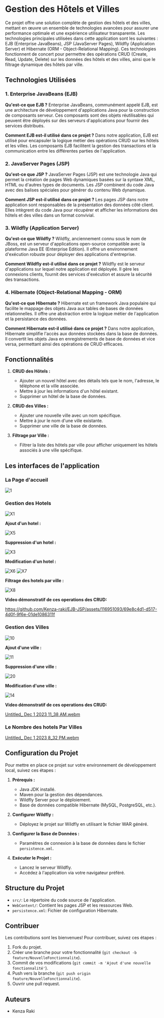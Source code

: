 # Gestion des Hôtels et Villes

Ce projet offre une solution complète de gestion des hôtels et des villes, mettant en œuvre un ensemble de technologies avancées pour assurer une performance optimale et une expérience utilisateur transparente. Les technologies principales utilisées dans cette application sont les suivantes : EJB (Enterprise JavaBeans), JSP (JavaServer Pages), Wildfly (Application Server) et Hibernate (ORM - Object-Relational Mapping). Ces technologies fonctionnent de concert pour permettre des opérations CRUD (Create, Read, Update, Delete) sur les données des hôtels et des villes, ainsi que le filtrage dynamique des hôtels par ville.

## Technologies Utilisées

### 1. Enterprise JavaBeans (EJB)

**Qu'est-ce que EJB ?**
Enterprise JavaBeans, communément appelé EJB, est une architecture de développement d'applications Java pour la construction de composants serveur. Ces composants sont des objets réutilisables qui peuvent être déployés sur des serveurs d'applications pour fournir des services distribués.

**Comment EJB est-il utilisé dans ce projet ?**
Dans notre application, EJB est utilisé pour encapsuler la logique métier des opérations CRUD sur les hôtels et les villes. Les composants EJB facilitent la gestion des transactions et la communication entre les différentes parties de l'application.

### 2. JavaServer Pages (JSP)

**Qu'est-ce que JSP ?**
JavaServer Pages (JSP) est une technologie Java qui permet la création de pages Web dynamiques basées sur la syntaxe XML, HTML ou d'autres types de documents. Les JSP combinent du code Java avec des balises spéciales pour générer du contenu Web dynamique.

**Comment JSP est-il utilisé dans ce projet ?**
Les pages JSP dans notre application sont responsables de la présentation des données côté client. Elles intègrent du code Java pour récupérer et afficher les informations des hôtels et des villes dans un format convivial.

### 3. Wildfly (Application Server)

**Qu'est-ce que Wildfly ?**
Wildfly, anciennement connu sous le nom de JBoss, est un serveur d'applications open-source compatible avec la plateforme Java EE (Enterprise Edition). Il offre un environnement d'exécution robuste pour déployer des applications d'entreprise.

**Comment Wildfly est-il utilisé dans ce projet ?**
Wildfly est le serveur d'applications sur lequel notre application est déployée. Il gère les connexions clients, fournit des services d'exécution et assure la sécurité des transactions.

### 4. Hibernate (Object-Relational Mapping - ORM)

**Qu'est-ce que Hibernate ?**
Hibernate est un framework Java populaire qui facilite le mappage des objets Java aux tables de bases de données relationnelles. Il offre une abstraction entre la logique métier de l'application et la persistance des données.

**Comment Hibernate est-il utilisé dans ce projet ?**
Dans notre application, Hibernate simplifie l'accès aux données stockées dans la base de données. Il convertit les objets Java en enregistrements de base de données et vice versa, permettant ainsi des opérations de CRUD efficaces.

## Fonctionnalités

1. **CRUD des Hôtels :**
   - Ajouter un nouvel hôtel avec des détails tels que le nom, l'adresse, le téléphone et la ville associée.
   - Mettre à jour les informations d'un hôtel existant.
   - Supprimer un hôtel de la base de données.

2. **CRUD des Villes :**
   - Ajouter une nouvelle ville avec un nom spécifique.
   - Mettre à jour le nom d'une ville existante.
   - Supprimer une ville de la base de données.

3. **Filtrage par Ville :**
   - Filtrer la liste des hôtels par ville pour afficher uniquement les hôtels associés à une ville spécifique.

## Les interfaces de l'application 
### La Page d'accueil 

![1](https://github.com/Kenza-raki/EJB-JSP/assets/116951093/50f3ebf6-d9d8-45a0-8ca1-8b3d77c84623)

### Gestion des Hotels 

![X1](https://github.com/Kenza-raki/EJB-JSP/assets/116951093/b7aa2b2e-331a-4b06-8462-dcdf9b421da8)

**Ajout d'un hotel :**

![X5](https://github.com/Kenza-raki/EJB-JSP/assets/116951093/fee77d9f-1c39-48e7-91ea-432507282705)

**Suppression d'un hotel :**

![X3](https://github.com/Kenza-raki/EJB-JSP/assets/116951093/930b156a-698b-466f-a360-d5823b147598)

**Modification d'un hotel :**

![X6](https://github.com/Kenza-raki/EJB-JSP/assets/116951093/671693f1-7166-4348-9c3d-ff788c5b747f)
![X7](https://github.com/Kenza-raki/EJB-JSP/assets/116951093/085cfb98-8d82-4a72-bb95-cf456aa15f0d)

**Filtrage des hotels par ville :**

![X8](https://github.com/Kenza-raki/EJB-JSP/assets/116951093/31bd1be9-8717-4515-b9d7-39110751351c)

**Video démonstratif de ces operations des CRUD:**


https://github.com/Kenza-raki/EJB-JSP/assets/116951093/69e8c4d1-d517-4d0f-9f6e-01de1086311f



### Gestion des Villes

![10](https://github.com/Kenza-raki/EJB-JSP/assets/116951093/bbcf66b4-7563-4845-8b7e-60818bf67c85)

**Ajout d'une ville :**

![11](https://github.com/Kenza-raki/EJB-JSP/assets/116951093/05f82554-49e6-4ede-8e1a-26dca934d9f1)

**Suppression d'une ville :**

![20](https://github.com/Kenza-raki/EJB-JSP/assets/116951093/f38b5ad9-b8ca-4a15-8804-3185a57b418c)

**Modification d'une ville :**

![14](https://github.com/Kenza-raki/EJB-JSP/assets/116951093/44a34f4c-4290-4e9a-bce5-16143cdf96c3)

**Video démonstratif de ces operations des CRUD:**

[Untitled_ Dec 1 2023 11_38 AM.webm](https://github.com/Kenza-raki/EJB-JSP/assets/116951093/cfc9faac-7591-43b1-863b-06fe0cc15e2b)

### Le Nombre des hotels Par Villes

[Untitled_ Dec 1 2023 8_32 PM.webm](https://github.com/Kenza-raki/EJB-JSP/assets/116951093/8918be03-bc70-486c-962e-38fbb1bb6f50)


## Configuration du Projet

Pour mettre en place ce projet sur votre environnement de développement local, suivez ces étapes :

1. **Prérequis :**
   - Java JDK installé.
   - Maven pour la gestion des dépendances.
   - Wildfly Server pour le déploiement.
   - Base de données compatible Hibernate (MySQL, PostgreSQL, etc.).

2. **Configurer Wildfly :**
   - Déployez le projet sur Wildfly en utilisant le fichier WAR généré.

3. **Configurer la Base de Données :**
   - Paramètres de connexion à la base de données dans le fichier `persistence.xml`.

4. **Exécuter le Projet :**
   - Lancez le serveur Wildfly.
   - Accédez à l'application via votre navigateur préféré.

## Structure du Projet

- `src/`: Le répertoire du code source de l'application.
- `WebContent/`: Contient les pages JSP et les ressources Web.
- `persistence.xml`: Fichier de configuration Hibernate.

## Contribuer

Les contributions sont les bienvenues! Pour contribuer, suivez ces étapes :
1. Fork du projet.
2. Créer une branche pour votre fonctionnalité (`git checkout -b feature/NouvelleFonctionnalite`).
3. Commit de vos modifications (`git commit -m 'Ajout d'une nouvelle fonctionnalité'`).
4. Push vers la branche (`git push origin feature/NouvelleFonctionnalite`).
5. Ouvrir une pull request.

## Auteurs

- Kenza Raki
